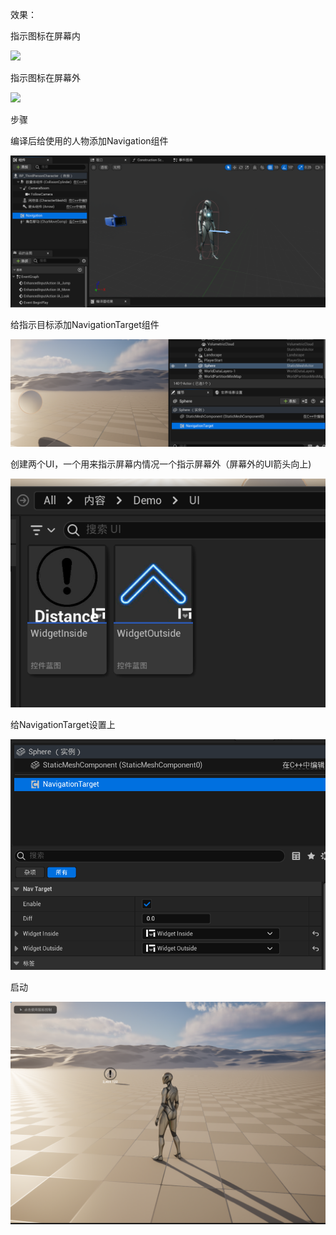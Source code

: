 效果：

指示图标在屏幕内

![](https://github.com/J1angX1n/UE_Navigation/blob/master/Images/demonstration1.gif)

指示图标在屏幕外

![](https://github.com/J1angX1n/UE_Navigation/blob/master/Images/demonstration2.gif)



步骤

编译后给使用的人物添加Navigation组件

![](https://github.com/J1angX1n/UE_Navigation/blob/master/Images/img1.png)

给指示目标添加NavigationTarget组件

![](https://github.com/J1angX1n/UE_Navigation/blob/master/Images/img2.png)



创建两个UI，一个用来指示屏幕内情况一个指示屏幕外（屏幕外的UI箭头向上)

![](https://github.com/J1angX1n/UE_Navigation/blob/master/Images/img3.png)

给NavigationTarget设置上

![](https://github.com/J1angX1n/UE_Navigation/blob/master/Images/img4.png)

启动

![](https://github.com/J1angX1n/UE_Navigation/blob/master/Images/img5.png)
